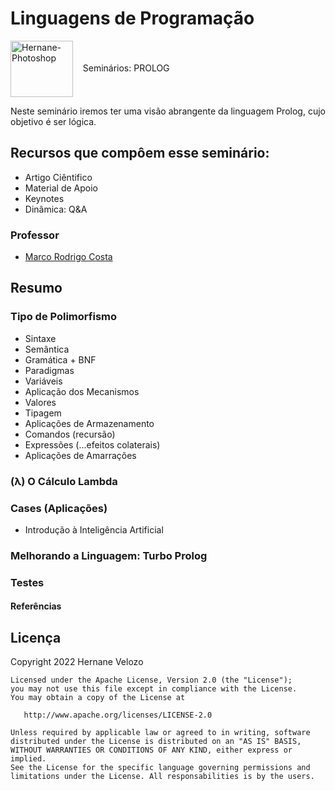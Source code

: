 # Linguagens de Programação

<img align="center" alt="Hernane-Photoshop" height="90" width="100" src="https://user-images.githubusercontent.com/88516429/192560913-6b30bc8c-562f-4012-b6fe-4b8687c373d7.png">        Seminários: PROLOG
<br>

Neste seminário iremos ter uma visão abrangente da linguagem Prolog, cujo objetivo é ser lógica.


## Recursos que compôem esse seminário:
* Artigo Ciêntifico 
* Material de Apoio
* Keynotes
* Dinâmica: Q&A


### Professor
* [Marco Rodrigo Costa](https://www.escavador.com/sobre/486266/marco-rodrigo-costa)

## Resumo

### Tipo de Polimorfismo 

* Sintaxe
* Semântica
* Gramática + BNF
* Paradigmas
* Variáveis
* Aplicação dos Mecanismos
* Valores
* Tipagem
* Aplicações de Armazenamento
* Comandos (recursão)
* Expressões (...efeitos colaterais)
* Aplicações de Amarrações

### (λ) O Cálculo Lambda

### Cases (Aplicações)

* Introdução à Inteligência Artificial

### Melhorando a Linguagem: Turbo Prolog

### Testes


#### Referências




## Licença

Copyright 2022 Hernane Velozo
    
    Licensed under the Apache License, Version 2.0 (the "License");
    you may not use this file except in compliance with the License.
    You may obtain a copy of the License at

       http://www.apache.org/licenses/LICENSE-2.0

    Unless required by applicable law or agreed to in writing, software
    distributed under the License is distributed on an "AS IS" BASIS,
    WITHOUT WARRANTIES OR CONDITIONS OF ANY KIND, either express or implied.
    See the License for the specific language governing permissions and
    limitations under the License. All responsabilities is by the users.
